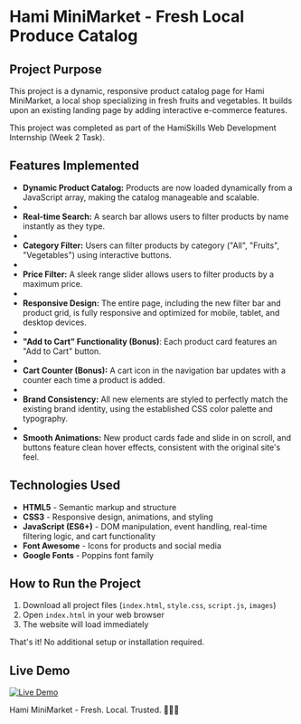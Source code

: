 # Hami MiniMarket - Fresh Local Produce Catalog



## Project Purpose

This project is a dynamic, responsive product catalog page for Hami MiniMarket, a local shop specializing in fresh fruits and vegetables. It builds upon an existing landing page by adding interactive e-commerce features.

This project was completed as part of the HamiSkills Web Development Internship (Week 2 Task).

## Features Implemented

- **Dynamic Product Catalog:** Products are now loaded dynamically from a JavaScript array, making the catalog manageable and scalable.
- 
- **Real-time Search:** A search bar allows users to filter products by name instantly as they type.
- 
- **Category Filter:** Users can filter products by category ("All", "Fruits", "Vegetables") using interactive buttons.
- 
- **Price Filter:** A sleek range slider allows users to filter products by a maximum price.
- 
- **Responsive Design:** The entire page, including the new filter bar and product grid, is fully responsive and optimized for mobile, tablet, and desktop devices.
- 
- **"Add to Cart" Functionality (Bonus)**: Each product card features an "Add to Cart" button.
- 
- **Cart Counter (Bonus):** A cart icon in the navigation bar updates with a counter each time a product is added.
- 
- **Brand Consistency:** All new elements are styled to perfectly match the existing brand identity, using the established CSS color palette and typography.
- 
- **Smooth Animations:** New product cards fade and slide in on scroll, and buttons feature clean hover effects, consistent with the original site's feel.

## Technologies Used

- **HTML5** - Semantic markup and structure
- **CSS3** - Responsive design, animations, and styling
- **JavaScript (ES6+)** - DOM manipulation, event handling, real-time filtering logic, and cart functionality
- **Font Awesome** - Icons for products and social media
- **Google Fonts** - Poppins font family


## How to Run the Project

1. Download all project files (`index.html`, `style.css`, `script.js`, `images`)
2. Open `index.html` in your web browser
3. The website will load immediately

That's it! No additional setup or installation required.

## Live Demo

[![Live Demo](https://img.shields.io/badge/Vercel-Live%20Demo-black?style=for-the-badge&logo=vercel)](https://hami-market-week2.vercel.app/)


Hami MiniMarket - Fresh. Local. Trusted. 🥬🍎🥕
